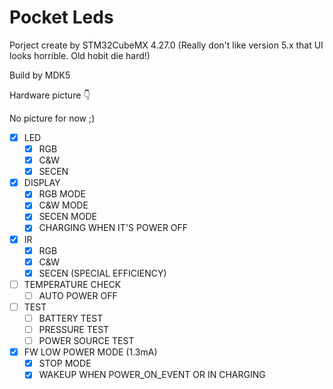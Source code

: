 # Pocket Leds

Porject create by STM32CubeMX 4.27.0 (Really don't like version 5.x that UI looks horrible. Old hobit die hard!)

Build by MDK5

Hardware picture  👇

No picture for now ;)

- [x] LED
  - [x] RGB
  - [x] C&W
  - [x] SECEN
- [x] DISPLAY
  - [x] RGB MODE
  - [x] C&W MODE
  - [x] SECEN MODE
  - [x] CHARGING WHEN IT'S POWER OFF
- [x] IR
  - [x] RGB
  - [x] C&W
  - [x] SECEN (SPECIAL EFFICIENCY)
- [ ] TEMPERATURE CHECK
  - [ ] AUTO POWER OFF
- [ ] TEST
  - [ ] BATTERY TEST
  - [ ] PRESSURE TEST
  - [ ] POWER SOURCE TEST
- [x] FW LOW POWER MODE (1.3mA)
  - [x] STOP MODE  
  - [x] WAKEUP WHEN POWER_ON_EVENT OR  IN CHARGING
